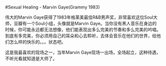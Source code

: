 #Sexual Healing - Marvin Gaye(Grammy 1983)

伟大的Marvin Gaye获得了1983年格莱美最佳R&B男声奖，非常喜欢这位Soul大师，豆瓣有一个Soul小组，头像就是Marvin Gaye。当你没有黑人音乐在身边的时候，你可能永远都无法想像，他们能表现出多么完美的节奏和多么完美的吟唱。到底有多完美，你必须用自己的耳朵和心去聆听，去体会音乐在他们的世界，给他们怎么样的快乐的。。。状态吧。

这是我最喜欢的现场之一，当年Marvin Gaye现场一出场，全场起立，这种待遇，不听光看就知道是大师了。